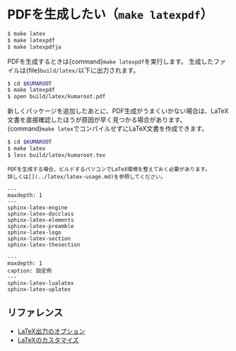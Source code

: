 # PDFを生成したい（``make latexpdf``）

```bash
$ make latex
$ make latexpdf
$ make latexpdfja
```

PDFを生成するときは{command}`make latexpdf`を実行します。
生成したファイルは{file}`build/latex/`以下に出力されます。

```bash
$ cd $KUMAROOT
$ make latexpdf
$ open build/latex/kumaroot.pdf
```

新しくパッケージを追加したあとに、PDF生成がうまくいかない場合は、LaTeX文書を直接確認したほうが原因が早く見つかる場合があります。
{command}`make latex`でコンパイルせずにLaTeX文書を作成できます。

```bash
$ cd $KUMAROOT
$ make latex
$ less build/latex/kumaroot.tex
```



```{note}
PDFを生成する場合、ビルドするパソコンでLaTeX環境を整えておく必要があります。
詳しくは[](../latex/latex-usage.md)を参照してください。
```

```{toctree}
---
maxdepth: 1
---
sphinx-latex-engine
sphinx-latex-docclass
sphinx-latex-elements
sphinx-latex-preamble
sphinx-latex-logo
sphinx-latex-section
sphinx-latex-thesection
```

```{toctree}
---
maxdepth: 1
caption: 設定例
---
sphinx-latex-lualatex
sphinx-latex-uplatex
```

## リファレンス

- [LaTeX出力のオプション](https://www.sphinx-doc.org/ja/master/usage/configuration.html#options-for-latex-output)
- [LaTeXのカスタマイズ](https://www.sphinx-doc.org/ja/master/latex.html)
